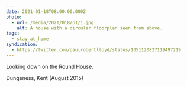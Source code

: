 ```yaml
---
date: 2021-01-18T08:00:00.000Z
photo:
  - url: /media/2021/018/p1/1.jpg
    alt: A house with a circular floorplan seen from above.
tags:
  - stay_at_home
syndication:
  - https://twitter.com/paulrobertlloyd/status/1351120827119497219
---
```


Looking down on the Round House.

Dungeness, Kent (August 2015)
